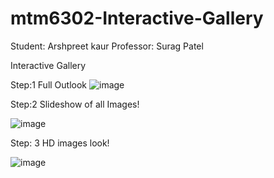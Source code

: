 # mtm6302-Interactive-Gallery
Student: Arshpreet kaur
Professor: Surag Patel

Interactive Gallery

Step:1 Full Outlook
![image](https://github.com/user-attachments/assets/703d03b8-2c80-48de-bb82-8f06ae578d9e)


Step:2 Slideshow of all Images!

![image](https://github.com/user-attachments/assets/49fefac9-f3b4-4e1c-9a63-26a5a50e9369)

Step: 3 HD images look!

![image](https://github.com/user-attachments/assets/46730cde-b6e8-4ed0-ac45-3a8024fa6542)


